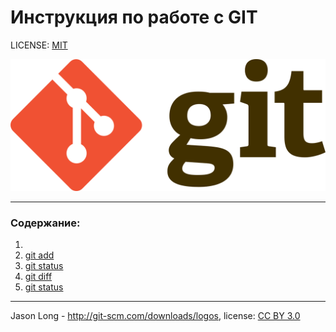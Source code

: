 # Инструкция по работе c GIT

LICENSE: [MIT](license.md)

![git-logo](./assets/logo2.png)

---

### Содержание:
1. 
2. [git add](./add.md)
3. [git status](status.md)
4. [git diff](/diff.md)
5. [git status](/status.md)


---
Jason Long - http://git-scm.com/downloads/logos, license: [CC BY 3.0](https://creativecommons.org/licenses/by/3.0/)